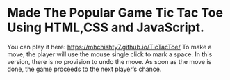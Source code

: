 # Made The Popular Game Tic Tac Toe Using HTML,CSS and JavaScript.
You can play it here: https://mhchishty7.github.io/TicTacToe/
To make a move, the player will use the mouse single click to mark a space. In this version, there is no provision to undo the move. As soon as the move is done, the game proceeds to the next player’s chance.

